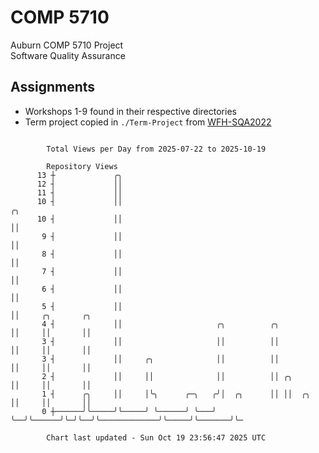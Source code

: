 # COMP 5710
Auburn COMP 5710 Project  
Software Quality Assurance

## Assignments
- Workshops 1-9 found in their respective directories
- Term project copied in `./Term-Project` from [WFH-SQA2022](https://github.com/wumphlett/WFH-SQA2022-AUBURN)

```

        Total Views per Day from 2025-07-22 to 2025-10-19

        Repository Views
      13 ┼             ╭╮
      12 ┤             ││
      11 ┤             ││
      10 ┤             ││                                                       ╭╮
      10 ┤             ││                                                       ││
       9 ┤             ││                                                       ││
       8 ┤             ││                                                       ││
       7 ┤             ││                                                       ││
       6 ┤             ││                                                       ││
       5 ┤             ││                                                       ││     ╭╮       ╭╮
       4 ┤             ││                     ╭╮          ╭╮                    ││     ││       ││
       3 ┤             ││                     ││          ││                    ││     ││       ││
       3 ┤             ││     ╭╮              ││          ││                    ││     ││       ││
       2 ┤             ││     ││              ││          ││ ╭╮                 ││     ││       ││
       1 ┤      ╭╮     ││     │╰╮      ╭─╮   ╭╯│  ╭╮      ││ ││  ╭╮             ││     ││       ││
       0 ┼──────╯╰─────╯╰─────╯ ╰──────╯ ╰───╯ ╰──╯╰──────╯╰─╯╰──╯╰─────────────╯╰─────╯╰───────╯╰─

        Chart last updated - Sun Oct 19 23:56:47 2025 UTC
        
```
